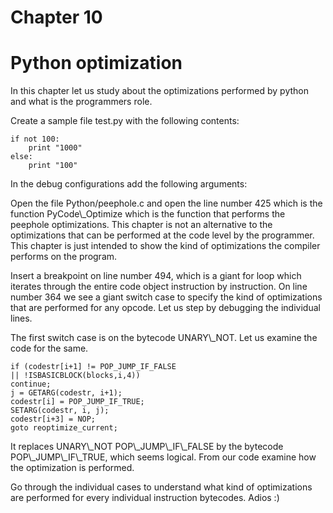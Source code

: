 # Chapter 10

# Python optimization

In this chapter let us study about the optimizations performed by python
and what is the programmers role.

Create a sample file test.py with the following contents: 
```
if not 100:
    print "1000" 
else:
    print "100" 
```    
In the debug configurations
add the following arguments:

<p>
Open the file Python/peephole.c and open the line number 425 which is
the function PyCode\_Optimize which is the function that performs the
peephole optimizations. This chapter is not an alternative to the
optimizations that can be performed at the code level by the programmer.
This chapter is just intended to show the kind of optimizations the
compiler performs on the program.
</p>
<p>
Insert a breakpoint on line number 494, which is a giant for loop which
iterates through the entire code object instruction by instruction. On
line number 364 we see a giant switch case to specify the kind of
optimizations that are performed for any opcode. Let us step by
debugging the individual lines.
</p>
<p>
The first switch case is on the bytecode UNARY\_NOT. Let us examine the
code for the same.
</p>


    if (codestr[i+1] != POP_JUMP_IF_FALSE
    || !ISBASICBLOCK(blocks,i,4))
    continue;
    j = GETARG(codestr, i+1);
    codestr[i] = POP_JUMP_IF_TRUE;
    SETARG(codestr, i, j);
    codestr[i+3] = NOP;
    goto reoptimize_current;

<p>
It replaces UNARY\_NOT POP\_JUMP\_IF\_FALSE by the bytecode
POP\_JUMP\_IF\_TRUE, which seems logical. From our code examine how the
optimization is performed.
</p>
<p>
Go through the individual cases to understand what kind of optimizations
are performed for every individual instruction bytecodes. Adios :)
</p>



